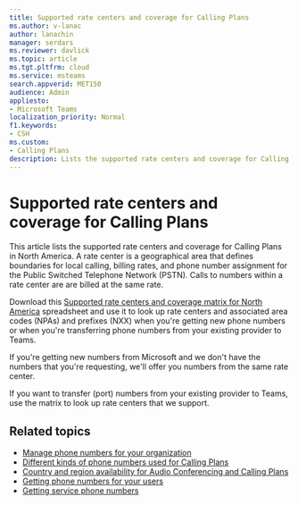 ```yaml
---
title: Supported rate centers and coverage for Calling Plans
ms.author: v-lanac
author: lanachin
manager: serdars
ms.reviewer: davlick
ms.topic: article
ms.tgt.pltfrm: cloud
ms.service: msteams
search.appverid: MET150
audience: Admin
appliesto:
- Microsoft Teams
localization_priority: Normal
f1.keywords: 
- CSH
ms.custom:
- Calling Plans
description: Lists the supported rate centers and coverage for Calling Plans.
---
```


# Supported rate centers and coverage for Calling Plans

This article lists the supported rate centers and coverage for Calling Plans in North America. A rate center is a geographical area that defines boundaries for local calling, billing rates, and phone number assignment for the Public Switched Telephone Network (PSTN). Calls to numbers within a rate center are  are billed at the same rate.

Download this [Supported rate centers and coverage matrix for North America](https://github.com/MicrosoftDocs/OfficeDocs-SkypeForBusiness/blob/live/Teams/downloads/calling-plans/supported-rate-centers-and-coverage-matrix-(v-07012020)-(en-us).xlsx?raw=true) spreadsheet and use it to look up rate centers and associated area codes (NPAs) and prefixes (NXX) when you're getting new phone numbers or when you're transferring phone numbers from your existing provider to Teams.

If you're getting new numbers from Microsoft and we don't have the numbers that you're requesting, we'll offer you numbers from the same rate center.

If you want to transfer (port) numbers from your existing provider to Teams, use the matrix to look up rate centers that we support.

## Related topics

- [Manage phone numbers for your organization](../manage-phone-numbers-for-your-organization/manage-phone-numbers-for-your-organization.md)
- [Different kinds of phone numbers used for Calling Plans](../different-kinds-of-phone-numbers-used-for-calling-plans.md)
- [Country and region availability for Audio Conferencing and Calling Plans](../country-and-region-availability-for-audio-conferencing-and-calling-plans/country-and-region-availability-for-audio-conferencing-and-calling-plans.md)
- [Getting phone numbers for your users](../getting-phone-numbers-for-your-users.md)
- [Getting service phone numbers](../getting-service-phone-numbers.md)
